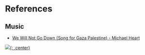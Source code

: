 # References

## Music
- [We Will Not Go Down (Song for Gaza Palestine) - Michael Heart](https://yewtu.be/watch?v=dlfhoU66s4Y)

[![](not-by-ai.svg){: .center}](https://notbyai.fyi)
